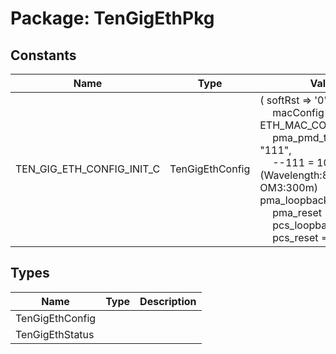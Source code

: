 # Package: TenGigEthPkg

## Constants

| Name                      | Type            | Value                                                                                                                                                                                                                                                                                                                                                                                                                                                                                                    | Description |
| ------------------------- | --------------- | -------------------------------------------------------------------------------------------------------------------------------------------------------------------------------------------------------------------------------------------------------------------------------------------------------------------------------------------------------------------------------------------------------------------------------------------------------------------------------------------------------- | ----------- |
| TEN_GIG_ETH_CONFIG_INIT_C | TenGigEthConfig |  (       softRst      => '0',<br><span style="padding-left:20px">       macConfig    => ETH_MAC_CONFIG_INIT_C,<br><span style="padding-left:20px">       pma_pmd_type => "111",<br><span style="padding-left:20px">            --111 = 10GBASE-SR (Wavelength:850 nm & OM3:300m)       pma_loopback => '0',<br><span style="padding-left:20px">       pma_reset    => '0',<br><span style="padding-left:20px">       pcs_loopback => '0',<br><span style="padding-left:20px">       pcs_reset    => '0') |             |
## Types

| Name            | Type | Description |
| --------------- | ---- | ----------- |
| TenGigEthConfig |      |             |
| TenGigEthStatus |      |             |
